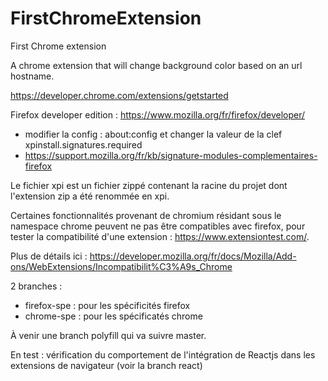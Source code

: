 # FirstChromeExtension
First Chrome extension

A chrome extension that will change background color based on an url hostname.

https://developer.chrome.com/extensions/getstarted

Firefox developer edition :
https://www.mozilla.org/fr/firefox/developer/
* modifier la config : about:config et changer la valeur de la clef xpinstall.signatures.required
* https://support.mozilla.org/fr/kb/signature-modules-complementaires-firefox

Le fichier xpi est un fichier zippé contenant la racine du projet dont l'extension zip a été renommée en xpi.

Certaines fonctionnalités provenant de chromium résidant sous le namespace chrome peuvent ne pas être compatibles avec firefox, pour tester la compatibilité d'une extension : https://www.extensiontest.com/.

Plus de détails ici : https://developer.mozilla.org/fr/docs/Mozilla/Add-ons/WebExtensions/Incompatibilit%C3%A9s_Chrome

2 branches :
* firefox-spe : pour les spécificités firefox
* chrome-spe : pour les spécificatés chrome

À venir une branch polyfill qui va suivre master.

En test : vérification du comportement de l'intégration de Reactjs dans les extensions de navigateur (voir la branch react)
